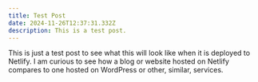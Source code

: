 ```yaml
---
title: Test Post
date: 2024-11-26T12:37:31.332Z
description: This is a test post.
---
```

This is just a test post to see what this will look like when it is deployed to Netlify. I am curious to see how a blog or website hosted on Netlify compares to one hosted on WordPress or other, similar, services.